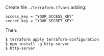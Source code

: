 Create file `./terraform.tfvars` adding:
```
access_key = "YOUR_ACCESS_KEY"
secret_key = "YOUR_SECRET_KEY"
```
Then:
```
$ terraform apply terraform-configuration
$ npm install -g http-server
$ http-server
```
